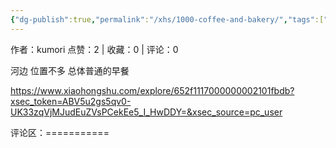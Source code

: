 ```yaml
---
{"dg-publish":true,"permalink":"/xhs/1000-coffee-and-bakery/","tags":["rednote","威尼斯"],"created":"2025-03-17T21:56:45.694+08:00","updated":"2025-03-17T21:57:06.616+08:00"}
---
```


作者：kumori
点赞：2   |   收藏：0   |   评论：0

河边 位置不多 总体普通的早餐

https://www.xiaohongshu.com/explore/652f1117000000002101fbdb?xsec_token=ABV5u2gs5qv0-UK33zqVjMJudEuZVsPCekEe5_I_HwDDY=&xsec_source=pc_user

评论区：===========

